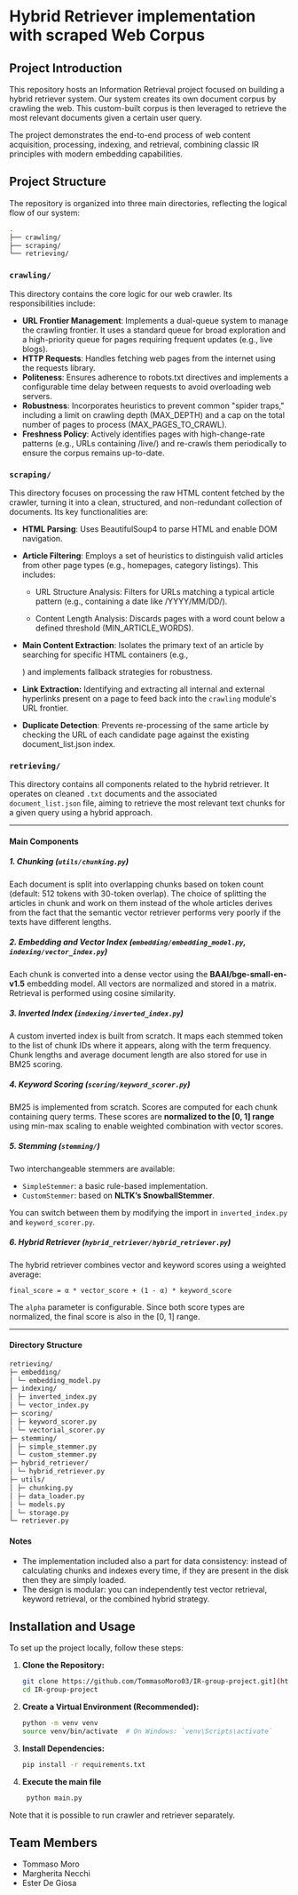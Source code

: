# Hybrid Retriever implementation with scraped Web Corpus

## Project Introduction

This repository hosts an Information Retrieval project focused on building a hybrid retriever system. 
Our system creates its own document corpus by crawling the web. This custom-built corpus is then leveraged to
retrieve the most relevant documents given a certain user query.

The project demonstrates the end-to-end process of web content acquisition, processing, indexing, and retrieval, combining classic IR principles with modern embedding capabilities.

## Project Structure

The repository is organized into three main directories, reflecting the logical flow of our system:

```bash
.
├── crawling/
├── scraping/
└── retrieving/
```

### `crawling/`

This directory contains the core logic for our web crawler. Its responsibilities include:

- **URL Frontier Management**: Implements a dual-queue system to manage the crawling frontier. It uses a standard queue for broad exploration and a high-priority queue for pages requiring frequent updates (e.g., live blogs).
- **HTTP Requests**: Handles fetching web pages from the internet using the requests library.
- **Politeness**: Ensures adherence to robots.txt directives and implements a configurable time delay between requests to avoid overloading web servers.
- **Robustness**: Incorporates heuristics to prevent common "spider traps," including a limit on crawling depth (MAX_DEPTH) and a cap on the total number of pages to process (MAX_PAGES_TO_CRAWL).
- **Freshness Policy**: Actively identifies pages with high-change-rate patterns (e.g., URLs containing /live/) and re-crawls them periodically to ensure the corpus remains up-to-date.

### `scraping/`

This directory focuses on processing the raw HTML content fetched by the crawler, turning it into a clean, structured, and non-redundant collection of documents. Its key functionalities are:

- **HTML Parsing**: Uses BeautifulSoup4 to parse HTML and enable DOM navigation.
- **Article Filtering**: Employs a set of heuristics to distinguish valid articles from other page types (e.g., homepages, category listings). This includes:

  - URL Structure Analysis: Filters for URLs matching a typical article pattern (e.g., containing a date like /YYYY/MM/DD/).

  - Content Length Analysis: Discards pages with a word count below a defined threshold (MIN_ARTICLE_WORDS).

- **Main Content Extraction**: Isolates the primary text of an article by searching for specific HTML containers (e.g., <div class="entry-content">) and implements fallback strategies for robustness.
- **Link Extraction:** Identifying and extracting all internal and external hyperlinks present on a page to feed back into the `crawling` module's URL frontier.
- **Duplicate Detection**: Prevents re-processing of the same article by checking the URL of each candidate page against the existing document_list.json index.

### `retrieving/`

This directory contains all components related to the hybrid retriever. It operates on cleaned `.txt` documents and the associated `document_list.json` file, aiming to retrieve the most relevant text chunks for a given query using a hybrid approach.

---

#### Main Components

##### 1. Chunking (`utils/chunking.py`)

Each document is split into overlapping chunks based on token count (default: 512 tokens with 30-token overlap).
The choice of splitting the articles in chunk and work on them instead of the whole articles derives from the fact that the semantic vector 
retriever performs very poorly if the texts have different lengths.

##### 2. Embedding and Vector Index (`embedding/embedding_model.py`, `indexing/vector_index.py`)

Each chunk is converted into a dense vector using the **BAAI/bge-small-en-v1.5** embedding model. All vectors are normalized and stored in a matrix. Retrieval is performed using cosine similarity.

##### 3. Inverted Index (`indexing/inverted_index.py`)

A custom inverted index is built from scratch. It maps each stemmed token to the list of chunk IDs where it appears, along with the term frequency. Chunk lengths and average document length are also stored for use in BM25 scoring.

##### 4. Keyword Scoring (`scoring/keyword_scorer.py`)

BM25 is implemented from scratch. Scores are computed for each chunk containing query terms. These scores are **normalized to the [0, 1] range** using min-max scaling to enable weighted combination with vector scores.

##### 5. Stemming (`stemming/`)

Two interchangeable stemmers are available:

- `SimpleStemmer`: a basic rule-based implementation.
- `CustomStemmer`: based on **NLTK’s SnowballStemmer**.

You can switch between them by modifying the import in `inverted_index.py` and `keyword_scorer.py`.

##### 6. Hybrid Retriever (`hybrid_retriever/hybrid_retriever.py`)

The hybrid retriever combines vector and keyword scores using a weighted average:

`final_score = α * vector_score + (1 - α) * keyword_score`

The `alpha` parameter is configurable. Since both score types are normalized, the final score is also in the [0, 1] range.

---

#### Directory Structure

```bash
retrieving/
├─ embedding/
│ └─ embedding_model.py
├─ indexing/
│ ├─ inverted_index.py
│ └─ vector_index.py
├─ scoring/
│ ├─ keyword_scorer.py
│ └─ vectorial_scorer.py
├─ stemming/
│ ├─ simple_stemmer.py
│ └─ custom_stemmer.py
├─ hybrid_retriever/
│ └─ hybrid_retriever.py
├─ utils/
│ ├─ chunking.py
│ ├─ data_loader.py
│ └─ models.py
│ └─ storage.py
└─ retriever.py
```

#### Notes

- The implementation included also a part for data consistency: instead of calculating chunks and indexes every time, if they are present in the disk then they are simply loaded.
- The design is modular: you can independently test vector retrieval, keyword retrieval, or the combined hybrid strategy.

## Installation and Usage

To set up the project locally, follow these steps:

1.  **Clone the Repository:**
    ```bash
    git clone https://github.com/TommasoMoro03/IR-group-project.git](https://github.com/TommasoMoro03/IR-group-project.git)
    cd IR-group-project
    ```
2.  **Create a Virtual Environment (Recommended):**
    ```bash
    python -m venv venv
    source venv/bin/activate  # On Windows: `venv\Scripts\activate`
    ```
3.  **Install Dependencies:**
    ```bash
    pip install -r requirements.txt
    ```
    
4. **Execute the main file**
   ```bash
    python main.py
   ```
Note that it is possible to run crawler and retriever separately.

## Team Members

- Tommaso Moro
- Margherita Necchi
- Ester De Giosa
